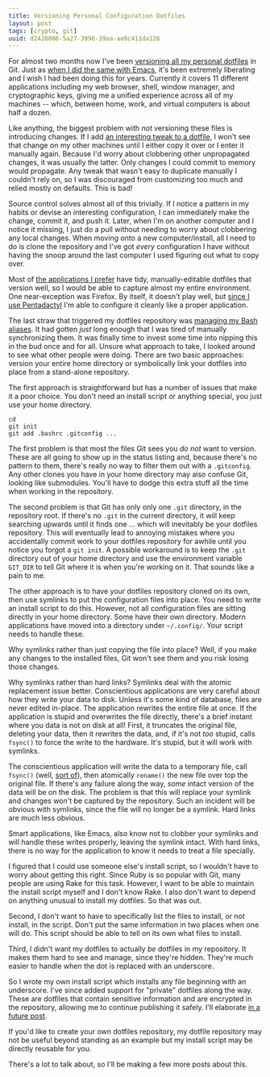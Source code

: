 ```yaml
---
title: Versioning Personal Configuration Dotfiles
layout: post
tags: [crypto, git]
uuid: d2428806-5a27-3996-39aa-ae0c411da126
---
```


For almost two months now I've been
[versioning all my personal dotfiles](https://github.com/skeeto/dotfiles)
in Git. Just as [when I did the same with Emacs](/blog/2011/10/19/),
it's been extremely liberating and I wish I had been doing this for
years. Currently it covers 11 different applications including my web
browser, shell, window manager, and cryptographic keys, giving me a
unified experience across all of my machines -- which, between home,
work, and virtual computers is about half a dozen.

Like anything, the biggest problem with *not* versioning these files
is introducing changes. If I add
[an interesting tweak to a dotfile](/blog/2012/06/08/), I won't see
that change on my other machines until I either copy it over or I
enter it manually again. Because I'd worry about clobbering other
unpropagated changes, it was usually the latter. Only changes I could
commit to memory would propagate. Any tweak that wasn't easy to
duplicate manually I couldn't rely on, so I was discouraged from
customizing too much and relied mostly on defaults. This is bad!

Source control solves almost all of this trivially. If I notice a
pattern in my habits or devise an interesting configuration, I can
immediately make the change, commit it, and push it. Later, when I'm
on another computer and I notice it missing, I just do a pull without
needing to worry about clobbering any local changes. When moving onto
a new computer/install, all I need to do is clone the repository and
I've got *every* configuration I have without having the snoop around
the last computer I used figuring out what to copy over.

Most of [the applications I prefer](/blog/2012/04/29/) have tidy,
manually-editable dotfiles that version well, so I would be able to
capture almost my entire environment. One near-exception was
Firefox. By itself, it doesn't play well, but
[since I use Pentadactyl](/blog/2009/04/03/) I'm able to configure it
cleanly like a proper application.

The last straw that triggered my dotfiles repository was
[managing my Bash aliases](/blog/2011/11/03/). It had gotten *just*
long enough that I was tired of manually synchronizing them. It was
finally time to invest some time into nipping this in the bud once and
for all. Unsure what approach to take, I looked around to see what
other people were doing. There are two basic approaches: version your
entire home directory or symbolically link your dotfiles into place
from a stand-alone repository.

The first approach is straightforward but has a number of issues that
make it a poor choice. You don't need an install script or anything
special, you just use your home directory.

    cd
    git init
    git add .bashrc .gitconfig ...

The first problem is that most the files Git sees you *do not* want to
version. These are all going to show up in the status listing and,
because there's no pattern to them, there's really no way to filter
them out with a `.gitconfig`. Any other clones you have in your home
directory may also confuse Git, looking like submodules. You'll have
to dodge this extra stuff all the time when working in the repository.

The second problem is that Git has only only one `.git` directory, in
the repository root. If there's no `.git` in the current directory, it
will keep searching upwards until it finds one ... which will
inevitably be your dotfiles repository. This will eventually lead to
annoying mistakes where you accidentally commit work to your dotfiles
repository for awhile until you notice you forgot a `git init`. A
possible workaround is to keep the `.git` directory out of your home
directory and use the environment variable `GIT_DIR` to tell Git where
it is when you're working on it. That sounds like a pain to me.

The other approach is to have your dotfiles repository cloned on its
own, then use symlinks to put the configuration files into place. You
need to write an install script to do this. However, not all
configuration files are sitting directly in your home directory. Some
have their own directory. Modern applications have moved into a
directory under `~/.config/`. Your script needs to handle these.

Why symlinks rather than just copying the file into place? Well, if
you make any changes to the installed files, Git won't see them and
you risk losing those changes.

Why symlinks rather than hard links? Symlinks deal with the atomic
replacement issue better. Conscientious applications are very careful
about how they write your data to disk. Unless it's some kind of
database, files are never edited in-place. The application rewrites
the entire file at once. If the application is stupid and overwrites
the file directly, there's a brief instant where you data is not on
disk at all! First, it truncates the original file, deleting your
data, then it rewrites the data, and, if it's not *too* stupid, calls
`fsync()` to force the write to the hardware. It's stupid, but it will
work with symlinks.

The conscientious application will write the data to a temporary file,
call `fsync()` (well,
[sort of](http://stackoverflow.com/questions/7433057/is-rename-without-fsync-safe)),
then atomically `rename()` the new file over top the original file. If
there's any failure along the way, *some* intact version of the data
will be on the disk. The problem is that this will replace your
symlink and changes won't be captured by the repository. Such an
incident will be obvious with symlinks, since the file will no longer
be a symlink. Hard links are much less obvious.

Smart applications, like Emacs, also know not to clobber your symlinks
and will handle these writes properly, leaving the symlink
intact. With hard links, there is no way for the application to know
it needs to treat a file specially.

I figured that I could use someone else's install script, so I
wouldn't have to worry about getting this right. Since Ruby is so
popular with Git, many people are using Rake for this task. However, I
want to be able to maintain the install script myself and I don't know
Rake. I also don't want to depend on anything unusual to install my
dotfiles. So that was out.

Second, I don't want to have to specifically list the files to
install, or not install, in the script. Don't put the same information
in two places when one will do. This script should be able to tell on
its own what files to install.

Third, I didn't want my dotfiles to actually *be* dotfiles in my
repository. It makes them hard to see and manage, since they're
hidden. They're much easier to handle when the dot is replaced with an
underscore.

So I wrote my own install script which installs any file beginning
with an underscore. I've since added support for "private" dotfiles
along the way. These are dotfiles that contain sensitive information
and are encrypted in the repository, allowing me to continue
publishing it safely. I'll elaborate
[in a future post](/blog/2012/06/24/).

If you'd like to create your own dotfiles repository, my dotfile
repository may not be useful beyond standing as an example but my
install script may be directly reusable for you.

There's a lot to talk about, so I'll be making a few more posts about
this.
